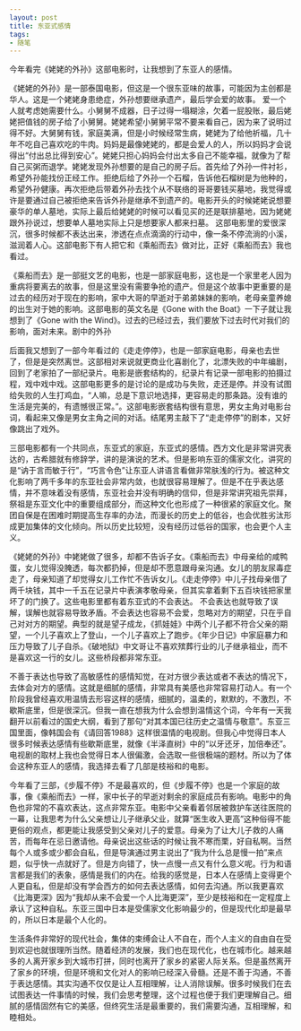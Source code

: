 ```yaml
---
layout: post
title: 东亚式感情
tags:
- 随笔
---
```


今年看完《姥姥的外孙》这部电影时，让我想到了东亚人的感情。

《姥姥的外孙》是一部泰国电影，但这是一个很东亚味的故事，可能因为主创都是华人。这是一个姥姥身患绝症，外孙想要继承遗产，最后学会爱的故事。 爱一个人就考虑她需要什么。小舅舅不成器，日子过得一塌糊涂，欠着一屁股账，最后姥姥把值钱的房子给了小舅舅。姥姥希望小舅舅平常不要来看自己，因为来了说明过得不好。大舅舅有钱，家庭美满，但是小时候经常生病，姥姥为了给他祈福，几十年不吃自己喜欢吃的牛肉。妈妈是最像姥姥的，都是会爱人的人，所以妈妈才会说得出“付出总比得到安心”。姥姥只担心妈妈会付出太多自己不能幸福，就像为了帮自己买粥而退学。姥姥发现外孙想要的是自己的房子后。首先给了外孙一件衬衫，希望外孙能找份正经工作。拒绝后给了外孙一个石榴，告诉他石榴树是为他种的，希望外孙健康。再次拒绝后带着外孙去找个从不联络的哥哥要钱买墓地，我觉得或许是要通过自己被拒绝来告诉外孙是继承不到遗产的。电影开头的时候姥姥说想要豪华的单人墓地，实际上最后给姥姥的时候可以看见买的还是联排墓地，因为姥姥跟外孙说过，想要单人墓地实际上只是想要家人都来扫墓。
这部电影里的爱很深沉，很多时候都不表达出来，渗透在点点滴滴的行动中，像一条不停流淌的小溪，滋润着人心。这部电影下有人把它和《乘船而去》做对比，正好《乘船而去》我也看过。

《乘船而去》是一部挺文艺的电影，也是一部家庭电影，这也是一个家里老人因为重病将要离去的故事，但是这里没有需要争抢的遗产。但是这个故事中更重要的是过去的经历对于现在的影响，家中大哥的早逝对于弟弟妹妹的影响，老母亲童养媳的出生对于她的影响。这部电影的英文名是《Gone with the Boat》一下子就让我想到了《Gone with the Wind》。过去的已经过去，我们要放下过去时代对我们的影响，面对未来。剧中的外孙

后面我又想到了一部今年看过的《走走停停》，也是一部家庭电影，母亲也去世了，但是是突然离世。这部相对来说就更商业化喜剧化了，北漂失败的中年编剧，回到了老家拍了一部纪录片。电影是嵌套结构的，纪录片有记录一部电影的拍摄过程，戏中戏中戏。这部电影更多的是讨论的是成功与失败，走还是停。并没有试图给失败的人生打鸡血，“人嘛，总是下意识地选择，更容易走的那条路。没有谁的生活是完美的，有遗憾很正常。”。这部电影嵌套结构很有意思，男女主角对电影台词，看起来又像是男女主角之间的对话。结尾男主敲下了“走走停停”的剧本，又好像跳出了戏外。

三部电影都有一个共同点，东亚式的家庭，东亚式的感情。西方文化是非常讲究表达的，古希腊就有修辞学，讲的是演说的艺术。但是影响东亚的儒家文化，讲究的是“讷于言而敏于行”，“巧言令色”让东亚人讲语言看做非常肤浅的行为。被这种文化影响了两千多年的东亚社会非常内敛，也就很容易理解了。但是不在乎表达感情，并不意味着没有感情，东亚社会并没有明确的信仰，但是非常讲究祖先崇拜，祭祖是东亚文化中的重要组成部分，而这种文化也形成了一种很紧的家庭文化。聚团自保是在困难时期提高生存率的办法，而漫长的历史上的低谷，也会优胜劣汰形成更加集体的文化倾向。所以历史比较短，没有经历过低谷的国家，也会更个人主义。

《姥姥的外孙》中姥姥做了很多，却都不告诉子女。《乘船而去》中母亲给的咸鸭蛋，女儿觉得没腌透，每次都扔掉，但是却不愿意跟母亲沟通。女儿的朋友尿毒症走了，母亲知道了却觉得女儿工作忙不告诉女儿。《走走停停》中儿子找母亲借了两千块钱，其中一千五在记录片中表演孝敬母亲，但其实拿着剩下五百块钱把家里坏了的门换了。这些电影里都有着东亚式的不会表达。
不会表达也就导致了误解，误解也就容易导致矛盾。不会表达也容易不会爱，忽略对方的期望，只在乎自己对对方的期望。典型的就是望子成龙，《抓娃娃》中两个儿子都不符合父亲的期望，一个儿子喜欢上了登山，一个儿子喜欢上了跑步。《年少日记》中家庭暴力和压力导致了儿子自杀。《破地狱》中文哥让不喜欢殡葬行业的儿子继承祖业，而不是喜欢这一行的女儿。这些桥段都非常东亚。

不善于表达也导致了高敏感性的感情知觉，在对方很少表达或者不表达的情况下，去体会对方的感情。这就是细腻的感情，非常具有美感也非常容易打动人。有一个阶段我曾经喜欢用温情去形容这样的感情，细腻的，温柔的，默默的，不激烈，不歇斯底里，但是很深沉。但我一直在想我为什么会想到温情这个词，今年有一天我翻开以前看过的国史大纲，看到了那句“对其本国已往历史之温情与敬意”。东亚三国里面，像韩国会有《请回答1988》这样很温情的电视剧。但我心中觉得日本人很多时候表达感情有些歇斯底里，就像《半泽直树》中的“以牙还牙，加倍奉还”。电视剧的取材上我也会觉得日本人很偏激，会选取一些很极端的题材。所以为了体会这种东亚人的感情，我选择去看了几部是枝裕和的电影。

今年看了三部，《步履不停》不是最喜欢的，但《步履不停》也是一个家庭的故事，像《乘船而去》一样，家中长子的早逝对剩余的家庭成员有影响。电影中的角色也非常的不喜欢表达，这点非常东亚。电影中父亲看着邻居被救护车送往医院的一幕，让我思考为什么父亲想让儿子继承父业，就算“医生收入更高”这种俗得不能更俗的观点，都更能让我感受到父亲对儿子的爱意。母亲为了让大儿子救的人痛苦，而每年在忌日邀请他。母亲说出这些话的时候让我不寒而栗，好自私啊。当然每个人或多或少都会自私，但是导演通过男主说出了“我为什么总是慢一拍”来点题，似乎快一点就好了。但是方向错了，快一点慢一点又有什么意义呢。行为和语言都是我们的表象，感情是我们的内在。给我的感觉是，日本人在感情上变得更个人更自私，但是却没有学会西方的如何去表达感情，如何去沟通。所以我更喜欢《比海更深》因为“我却从来不会爱一个人比海更深”，至少是枝裕和在一定程度上承认了这种自私。东亚三国中日本是受儒家文化影响最少的，但是现代化却是最早的，所以日本是最个人化的。

生活条件非常好的现代社会，集体的束缚会让人不自在，而个人主义的自由自在受到欢迎也就很理所当然。随着经济的发展，我们也在现代化，也在城市化。越来越多的人离开家乡到大城市打拼，同时也离开了家乡的紧密人际关系。但是虽然离开了家乡的环境，但是环境和文化对人的影响已经深入骨髓。还是不善于沟通，不善于表达感情。其实沟通不仅仅是让人互相理解，让人消除误解。很多时候我们在去试图表达一件事情的时候，我们会思考整理，这个过程也便于我们更理解自己。细腻的感情固然有它的美感，但终究生活是最重要的，我们需要沟通，互相理解，和睦相处。

